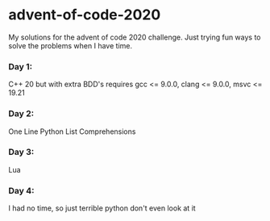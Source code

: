 # advent-of-code-2020

My solutions for the advent of code 2020 challenge.
Just trying fun ways to solve the problems when I have time.

### Day 1:
C++ 20 but with extra BDD's
requires gcc <= 9.0.0, clang <= 9.0.0, msvc <= 19.21

### Day 2:
One Line Python List Comprehensions

### Day 3:
Lua

### Day 4:
I had no time, so just terrible python don't even look at it
